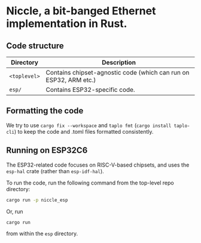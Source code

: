 # Niccle, a bit-banged Ethernet implementation in Rust.

## Code structure

| Directory    | Description                                                       |
| ------------ | ----------------------------------------------------------------- |
| `<toplevel>` | Contains chipset-agnostic code (which can run on ESP32, ARM etc.) |
| `esp/`       | Contains ESP32-specific code.                                     |

## Formatting the code

We try to use `cargo fix --workspace` and `taplo fmt` (`cargo install taplo-cli`) to keep the code
and .toml files formatted consistently.

## Running on ESP32C6
The ESP32-related code focuses on RISC-V-based chipsets, and uses the `esp-hal` crate (rather than `esp-idf-hal`).

To run the code, run the following command from the top-level repo directory:

```sh
cargo run -p niccle_esp
```

Or, run

```sh
cargo run
```

from within the `esp` directory.